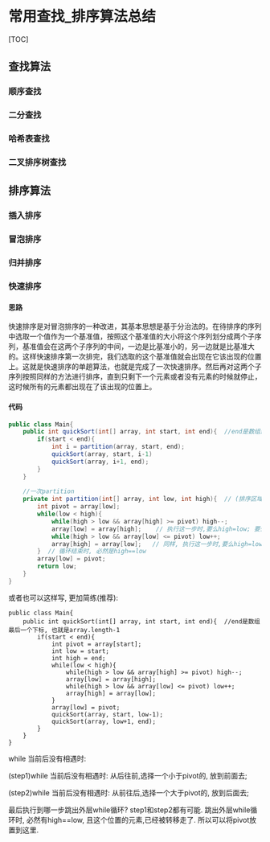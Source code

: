 # 常用查找_排序算法总结

[TOC]



## 查找算法

### 顺序查找

### 二分查找

### 哈希表查找

### 二叉排序树查找



## 排序算法

### 插入排序

### 冒泡排序

### 归并排序



### 快速排序

#### 思路

快速排序是对冒泡排序的一种改进，其基本思想是基于分治法的。在待排序的序列中选取一个值作为一个基准值，按照这个基准值的大小将这个序列划分成两个子序列，基准值会在这两个子序列的中间，一边是比基准小的，另一边就是比基准大的。这样快速排序第一次排完，我们选取的这个基准值就会出现在它该出现的位置上。这就是快速排序的单趟算法，也就是完成了一次快速排序。然后再对这两个子序列按照同样的方法进行排序，直到只剩下一个元素或者没有元素的时候就停止，这时候所有的元素都出现在了该出现的位置上。

#### 代码

```java
public class Main{
    public int quickSort(int[] array, int start, int end){  //end是数组最后一个下标, 也就是array.length-1
        if(start < end){
            int i = partition(array, start, end);  
            quickSort(array, start, i-1)
            quickSort(array, i+1, end);
        }
    }
    
    //一次partition
    private int partition(int[] array, int low, int high){  // (排序区域包含array[high])
        int pivot = array[low];
        while(low < high){
       		while(high > low && array[high] >= pivot) high--;
            array[low] = array[high];    // 执行这一步时,要么high=low; 要么high>low, arry[high] < pivot;
        	while(high > low && array[low] <= pivot) low++;
        	array[high] = array[low];   // 同样, 执行这一步时,要么high=low; 要么high>low, arry[low] > pivot;
        }  // 循环结束时, 必然是high==low
        array[low] = pivot;
        return low;
    }
}
```

或者也可以这样写, 更加简练(推荐):

```
public class Main{
    public int quickSort(int[] array, int start, int end){  //end是数组最后一个下标, 也就是array.length-1
        if(start < end){
            int pivot = array[start];
            int low = start;
            int high = end;
            while(low < high){
                while(high > low && array[high] >= pivot) high--;
                array[low] = array[high];
                while(high > low && array[low] <= pivot) low++;
                array[high] = array[low];
            }
            array[low] = pivot;
            quickSort(array, start, low-1);
            quickSort(array, low+1, end);
        }
    }
}
```

while 当前后没有相遇时:

(step1)while 当前后没有相遇时: 从后往前,选择一个小于pivot的, 放到前面去;

(step2)while 当前后没有相遇时: 从前往后,选择一个大于pivot的, 放到后面去;

最后执行到哪一步跳出外层while循环?  step1和step2都有可能. 跳出外层while循环时, 必然有high==low, 且这个位置的元素,已经被转移走了. 所以可以将pivot放置到这里.